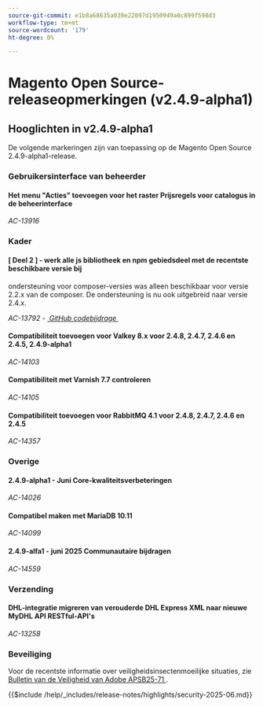 ```yaml
---
source-git-commit: e1b8a68635a039e22097d1950949a0c899f598d3
workflow-type: tm+mt
source-wordcount: '179'
ht-degree: 0%

---
```

# Magento Open Source-releaseopmerkingen (v2.4.9-alpha1)

## Hooglichten in v2.4.9-alpha1

De volgende markeringen zijn van toepassing op de Magento Open Source 2.4.9-alpha1-release.

### Gebruikersinterface van beheerder

#### Het menu &quot;Acties&quot; toevoegen voor het raster Prijsregels voor catalogus in de beheerinterface

_AC-13916_

### Kader

#### [ Deel 2 ] - werk alle js bibliotheek en npm gebiedsdeel met de recentste beschikbare versie bij

ondersteuning voor composer-versies was alleen beschikbaar voor versie 2.2.x van de composer. De ondersteuning is nu ook uitgebreid naar versie 2.4.x.

_AC-13792 - [&#x200B; GitHub codebijdrage &#x200B;](https://github.com/magento/magento2/commit/19844aa0)_

#### Compatibiliteit toevoegen voor Valkey 8.x voor 2.4.8, 2.4.7, 2.4.6 en 2.4.5, 2.4.9-alpha1

_AC-14103_

#### Compatibiliteit met Varnish 7.7 controleren

_AC-14105_

#### Compatibiliteit toevoegen voor RabbitMQ 4.1 voor 2.4.8, 2.4.7, 2.4.6 en 2.4.5

_AC-14357_

### Overige

#### 2.4.9-alpha1 - Juni Core-kwaliteitsverbeteringen

_AC-14026_

#### Compatibel maken met MariaDB 10.11

_AC-14099_

#### 2.4.9-alfa1 - juni 2025 Communautaire bijdragen

_AC-14559_

### Verzending

#### DHL-integratie migreren van verouderde DHL Express XML naar nieuwe MyDHL API RESTful-API&#39;s

_AC-13258_

### Beveiliging

Voor de recentste informatie over veiligheidsinsectenmoeilijke situaties, zie [&#x200B; Bulletin van de Veiligheid van Adobe APSB25-71 &#x200B;](https://helpx.adobe.com/nl/security/products/magento/apsb25-71.html).

{{$include /help/_includes/release-notes/highlights/security-2025-06.md}}
